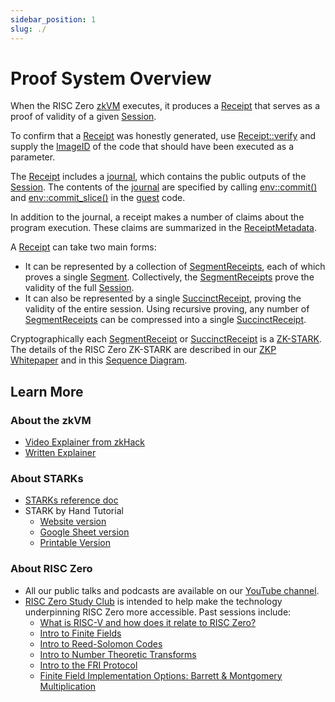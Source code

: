```yaml
---
sidebar_position: 1
slug: ./
---
```


# Proof System Overview

When the RISC Zero [zkVM] executes, it produces a [Receipt] that serves as a proof of validity of a given [Session].

To confirm that a [Receipt] was honestly generated, use [Receipt::verify] and supply the [ImageID] of the code that should have been executed as a parameter.

The [Receipt] includes a [journal], which contains the public outputs of the [Session].
The contents of the [journal] are specified by calling [env::commit()] and [env::commit_slice()] in the [guest] code.

In addition to the journal, a receipt makes a number of claims about the program execution.
These claims are summarized in the [ReceiptMetadata].

A [Receipt] can take two main forms:

* It can be represented by a collection of [SegmentReceipts], each of which proves a single [Segment].
  Collectively, the [SegmentReceipts] prove the validity of the full [Session].
* It can also be represented by a single [SuccinctReceipt], proving the validity of the entire session.
  Using recursive proving, any number of [SegmentReceipts] can be compressed into a single [SuccinctReceipt].

Cryptographically each [SegmentReceipt] or [SuccinctReceipt] is a [ZK-STARK].
The details of the RISC Zero ZK-STARK are described in our [ZKP Whitepaper] and in this [Sequence Diagram].

## Learn More

### About the zkVM

* [Video Explainer from zkHack](https://www.youtube.com/watch?v=8hwY88xJoyM&list=PLcPzhUaCxlCgig7ofeARMPwQ8vbuD6hC5&index=8)
* [Written Explainer](../zkvm/zkvm_overview.md)

### About STARKs

* [STARKs reference doc](../reference-docs/about-starks.md)
* STARK by Hand Tutorial
  * [Website version](stark-by-hand.md)
  * [Google Sheet version](https://docs.google.com/spreadsheets/d/1Onr41OozD62y-B0jIL7bHAH5kf771-o4xvmnHUFpOyo/edit?usp=sharing)
  * [Printable Version](assets/fibonacci-stark.pdf)

### About RISC Zero

* All our public talks and podcasts are available on our [YouTube channel].
* [RISC Zero Study Club] is intended to help make the technology underpinning RISC Zero more accessible. Past sessions include:
  * [What is RISC-V and how does it relate to RISC Zero?](https://www.youtube.com/watch?v=11DIflEwx50&list=PLcPzhUaCxlCjdhONxEYZ1dgKjZh3ZvPtl&index=5)
  * [Intro to Finite Fields](https://www.youtube.com/watch?v=11DIflEwx50&list=PLcPzhUaCxlCjdhONxEYZ1dgKjZh3ZvPtl&index=2)
  * [Intro to Reed-Solomon Codes](https://www.youtube.com/watch?v=11DIflEwx50&list=PLcPzhUaCxlCjdhONxEYZ1dgKjZh3ZvPtl&index=3)
  * [Intro to Number Theoretic Transforms](https://www.youtube.com/watch?v=11DIflEwx50&list=PLcPzhUaCxlCjdhONxEYZ1dgKjZh3ZvPtl&index=4)
  * [Intro to the FRI Protocol](https://www.youtube.com/watch?v=11DIflEwx50&list=PLcPzhUaCxlCjdhONxEYZ1dgKjZh3ZvPtl&index=1)
  * [Finite Field Implementation Options: Barrett & Montgomery Multiplication](https://www.youtube.com/watch?v=hUl8ZB6hpUM&list=PLcPzhUaCxlCjdhONxEYZ1dgKjZh3ZvPtl&index=6)

[zkVM]: https://docs.rs/risc0-zkvm/0.17/risc0_zkvm/
[Receipt]: https://docs.rs/risc0-zkvm/0.17.0/risc0_zkvm/receipt/struct.Receipt.html
[ReceiptMetadata]: https://docs.rs/risc0-zkvm/0.17/risc0_zkvm/receipt/struct.ReceiptMetadata.html
[SegmentReceipts]: https://docs.rs/risc0-zkvm/0.17.0/risc0_zkvm/receipt/struct.SegmentReceipts.html
[SegmentReceipt]: https://docs.rs/risc0-zkvm/0.17.0/risc0_zkvm/receipt/struct.SegmentReceipt.html
[SuccinctReceipt]: https://docs.rs/risc0-zkvm/0.17.0/risc0_zkvm/recursion/struct.SuccinctReceipt.html
[Session]: https://docs.rs/risc0-zkvm/0.17/risc0_zkvm/struct.Session.html
[Receipt::verify]: https://docs.rs/risc0-zkvm/0.17/risc0_zkvm/receipt/#usage
[ImageID]: https://docs.rs/risc0-build/0.17/risc0_build/
[journal]: https://docs.rs/risc0-zkvm/0.17.0/risc0_zkvm/receipt/struct.Receipt.html#structfield.journal
[env::commit()]: https://docs.rs/risc0-zkvm/0.17/risc0_zkvm/guest/env/index.html#functions
[env::commit_slice()]: https://docs.rs/risc0-zkvm/0.17/risc0_zkvm/guest/env/index.html#functions
[guest]: https://docs.rs/risc0-zkvm/0.17/risc0_zkvm/guest/index.html
[ZK-STARK]: ../reference-docs/about-starks.md
[Segment]: https://docs.rs/risc0-zkvm/0.17/risc0_zkvm/struct.Segment.html
[ZKP Whitepaper]: https://www.risczero.com/proof-system-in-detail.pdf
[Sequence Diagram]: proof-system-sequence-diagram.md
[RISC Zero Study Club]: https://risczero.com/studyclub
[YouTube channel]: https://www.youtube.com/@risczero
